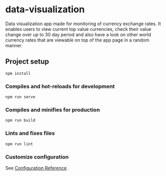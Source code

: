 # data-visualization

Data visualization app made for monitoring of currency exchange rates.
It enables users to view current top value currencies, check their value change
over up to 30 day period and also have a look on other world currency rates
that are viewable on top of the app page in a random manner. 

## Project setup
```
npm install
```

### Compiles and hot-reloads for development
```
npm run serve
```

### Compiles and minifies for production
```
npm run build
```

### Lints and fixes files
```
npm run lint
```

### Customize configuration
See [Configuration Reference](https://cli.vuejs.org/config/).
